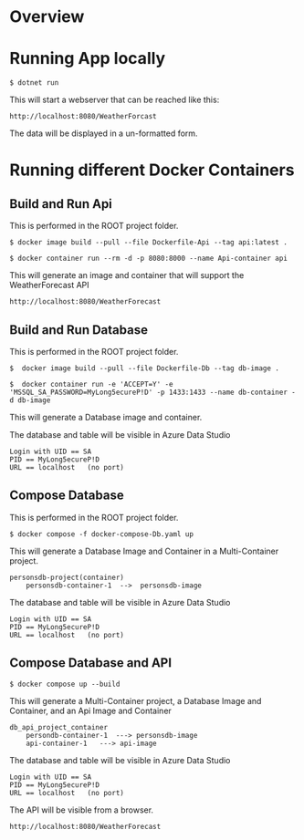 # Overview

# Running App locally
```
$ dotnet run
```
This will start a webserver that can be reached like this:
```
http://localhost:8080/WeatherForcast
```
The data will be displayed in a un-formatted form.

# Running different Docker Containers

## Build and Run Api

This is performed in the ROOT project folder.
```
$ docker image build --pull --file Dockerfile-Api --tag api:latest .

$ docker container run --rm -d -p 8080:8000 --name Api-container api
```
This will generate an image and container that will support the WeatherForecast API
```
http://localhost:8080/WeatherForecast 
```

## Build and Run Database

This is performed in the ROOT project folder.
```
$  docker image build --pull --file Dockerfile-Db --tag db-image .

$  docker container run -e 'ACCEPT=Y' -e 'MSSQL_SA_PASSWORD=MyLong5ecureP!D' -p 1433:1433 --name db-container -d db-image
```
This will generate a Database image and container. 

The database and table will be visible in Azure Data Studio
```
Login with UID == SA
PID == MyLong5ecureP!D
URL == localhost   (no port)
```
## Compose Database

This is performed in the ROOT project folder.

```
$ docker compose -f docker-compose-Db.yaml up
```

This will generate a Database Image and Container in a Multi-Container project.
```
personsdb-project(container)
	personsdb-container-1  -->  personsdb-image
```

The database and table will be visible in Azure Data Studio
```Í
Login with UID == SA
PID == MyLong5ecureP!D
URL == localhost   (no port)
```
## Compose Database and API
```
$ docker compose up --build
```
This will generate a Multi-Container project, a Database Image and Container, and an Api Image and Container
```
db_api_project_container
	persondb-container-1  ---> personsdb-image
	api-container-1   ---> api-image
```

The database and table will be visible in Azure Data Studio
```
Login with UID == SA
PID == MyLong5ecureP!D
URL == localhost   (no port)
```
The API will be visible from a browser.
```
http://localhost:8080/WeatherForecast 
```

